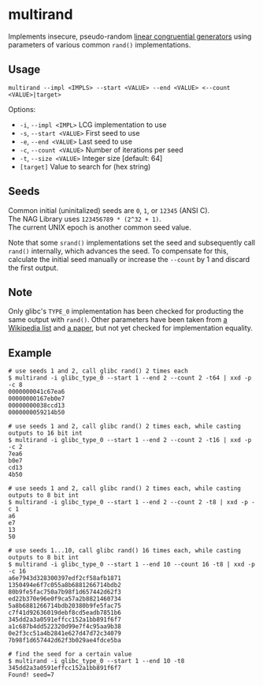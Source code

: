 # multirand

Implements insecure, pseudo-random [linear congruential generators](https://en.wikipedia.org/wiki/Linear_congruential_generator) using parameters of various common `rand()` implementations.


## Usage

```shell
multirand --impl <IMPLS> --start <VALUE> --end <VALUE> <--count <VALUE>|target>
```

Options:
  - `-i`, `--impl <IMPL>`    LCG implementation to use
  - `-s`, `--start <VALUE>`  First seed to use
  - `-e`, `--end <VALUE>`    Last seed to use
  - `-c`, `--count <VALUE>`  Number of iterations per seed
  - `-t`, `--size <VALUE>`   Integer size [default: 64]
  - `[target]`               Value to search for (hex string)

## Seeds

Common initial (uninitalized) seeds are `0`, `1`, or `12345` (ANSI C).  
The NAG Library uses `123456789 * (2^32 + 1)`.  
The current UNIX epoch is another common seed value.

Note that some `srand()` implementations set the seed and subsequently call `rand()` internally, which advances the seed. To compensate for this, calculate the initial seed manually or increase the `--count` by 1 and discard the first output.

## Note

Only glibc's `TYPE_0` implementation has been checked for producting the same output with `rand()`. Other parameters have been taken from [a Wikipedia list](https://en.wikipedia.org/wiki/Linear_congruential_generator#Parameters_in_common_use) and [a paper](http://citeseer.ist.psu.edu/viewdoc/download?doi=10.1.1.53.3686&rep=rep1&type=pdf), but not yet checked for implementation equality.

## Example

```shell
# use seeds 1 and 2, call glibc rand() 2 times each
$ multirand -i glibc_type_0 --start 1 --end 2 --count 2 -t64 | xxd -p -c 8
0000000041c67ea6
00000000167eb0e7
00000000038ccd13
0000000059214b50

# use seeds 1 and 2, call glibc rand() 2 times each, while casting outputs to 16 bit int
$ multirand -i glibc_type_0 --start 1 --end 2 --count 2 -t16 | xxd -p -c 2
7ea6
b0e7
cd13
4b50

# use seeds 1 and 2, call glibc rand() 2 times each, while casting outputs to 8 bit int
$ multirand -i glibc_type_0 --start 1 --end 2 --count 2 -t8 | xxd -p -c 1
a6
e7
13
50

# use seeds 1...10, call glibc rand() 16 times each, while casting outputs to 8 bit int
$ multirand -i glibc_type_0 --start 1 --end 10 --count 16 -t8 | xxd -p -c 16
a6e7943d328300397edf2cf58afb1871
1350494e6f7c055a8b6881266714bdb2
80b9fe5fac750a7b98f1d657442d62f3
ed22b370e96e0f9ca57a2b8821460734
5a8b6881266714bdb20380b9fe5fac75
c7f41d92636019debf8cd5eadb7851b6
345dd2a3a0591effcc152a1bb891f6f7
a1c687b4dd522320d99e7f4c95aa9b38
0e2f3cc51a4b2841e627d47d72c34079
7b98f1d657442d62f3b029ae4fdce5ba

# find the seed for a certain value
$ multirand -i glibc_type_0 --start 1 --end 10 -t8 345dd2a3a0591effcc152a1bb891f6f7
Found! seed=7

```
